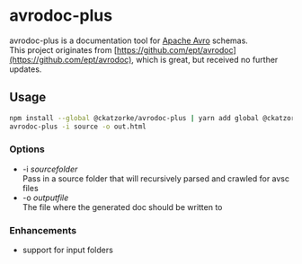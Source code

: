 # avrodoc-plus

avrodoc-plus is a documentation tool for [Apache Avro](http://avro.apache.org/) schemas.  
This project originates from [https://github.com/ept/avrodoc](https://github.com/ept/avrodoc), which is great, but received no further updates.

## Usage

```bash
npm install --global @ckatzorke/avrodoc-plus | yarn add global @ckatzorke/avrodoc-plus
avrodoc-plus -i source -o out.html
```

### Options

* -i *sourcefolder*  
   Pass in a source folder that will recursively parsed and crawled for avsc files
* -o *outputfile*  
  The file where the generated doc should be written to

### Enhancements

- support for input folders
